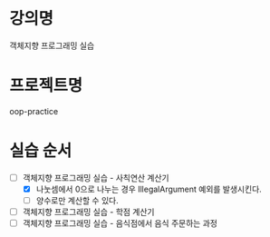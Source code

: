 
# 강의명
객체지향 프로그래밍 실습

# 프로젝트명
oop-practice

# 실습 순서
- [ ] 객체지향 프로그래밍 실습 - 사칙연산 계산기
  - [x] 나눗셈에서 0으로 나누는 경우 IllegalArgument 예외를 발생시킨다.
  - [ ] 양수로만 계산할 수 있다.
- [ ] 객체지향 프로그래밍 실습 - 학점 계산기
- [ ] 객체지향 프로그래밍 실습 - 음식점에서 음식 주문하는 과정